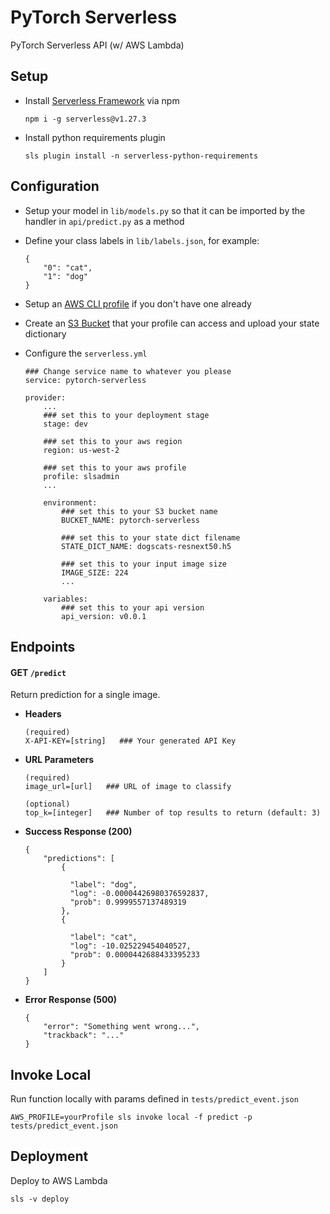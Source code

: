 # PyTorch Serverless
PyTorch Serverless API (w/ AWS Lambda)

## Setup
- Install [Serverless Framework](https://serverless.com/) via npm
    ```
    npm i -g serverless@v1.27.3
    ```
    
- Install python requirements plugin
    ```
    sls plugin install -n serverless-python-requirements
    ```
    
    
## Configuration
- Setup your model in `lib/models.py` so that it can be imported by the handler in `api/predict.py` as a method
 
- Define your class labels in `lib/labels.json`, for example:
    ```
    {
        "0": "cat",
        "1": "dog"
    } 
    ```
    
- Setup an [AWS CLI profile](https://docs.aws.amazon.com/cli/latest/userguide/cli-multiple-profiles.html) if you 
don't have one already
 
- Create an [S3 Bucket](https://docs.aws.amazon.com/AmazonS3/latest/dev/UsingBucket.html#create-bucket-intro) that your 
profile can access and upload your state dictionary

- Configure the `serverless.yml`
    ```
    ### Change service name to whatever you please
    service: pytorch-serverless
    
    provider:
        ...
        ### set this to your deployment stage
        stage: dev
        
        ### set this to your aws region
        region: us-west-2
        
        ### set this to your aws profile
        profile: slsadmin
        ...
        
        environment:
            ### set this to your S3 bucket name
            BUCKET_NAME: pytorch-serverless
            
            ### set this to your state dict filename
            STATE_DICT_NAME: dogscats-resnext50.h5
            
            ### set this to your input image size
            IMAGE_SIZE: 224
            ...
         
        variables:
            ### set this to your api version
            api_version: v0.0.1
    ```
 
## Endpoints

#### **GET** `/predict`

Return prediction for a single image.

- **Headers**
    ```
    (required)
    X-API-KEY=[string]   ### Your generated API Key
    ```

- **URL Parameters**
    ```
    (required)
    image_url=[url]   ### URL of image to classify
    
    (optional)
    top_k=[integer]   ### Number of top results to return (default: 3)
    ```
    
        
- **Success Response (200)**
    ```
    {
        "predictions": [
            {
            
              "label": "dog",
              "log": -0.00004426980376592837,
              "prob": 0.9999557137489319
            },
            {
            
              "label": "cat",
              "log": -10.025229454040527,
              "prob": 0.0000442688433395233
            }
        ]
    }
    ```
    
- **Error Response (500)**
    ```
    {
        "error": "Something went wrong...",
        "trackback": "..."
    }
    ```

## Invoke Local
Run function locally with params defined in `tests/predict_event.json`
```
AWS_PROFILE=yourProfile sls invoke local -f predict -p tests/predict_event.json
```

## Deployment
Deploy to AWS Lambda
```
sls -v deploy
```

